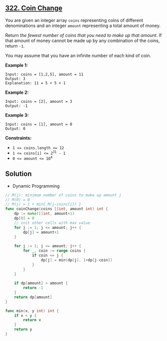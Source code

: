 ## [322. Coin Change](https://leetcode.com/problems/coin-change/)


You are given an integer array `coins` representing coins of different denominations and an integer `amount` representing a total amount of money.

Return _the fewest number of coins that you need to make up that amount_. If that amount of money cannot be made up by any combination of the coins, return `-1`.

You may assume that you have an infinite number of each kind of coin.

**Example 1:**

```
Input: coins = [1,2,5], amount = 11
Output: 3
Explanation: 11 = 5 + 5 + 1
```

**Example 2:**

```
Input: coins = [2], amount = 3
Output: -1
```

**Example 3:**

```
Input: coins = [1], amount = 0
Output: 0
```

**Constraints:**

*   `1 <= coins.length <= 12`
*   <code>1 <= coins[i] <= 2<sup>31</sup> - 1</code>
*   <code>0 <= amount <= 10<sup>4</sup></code>



## Solution

- Dynamic Programming

```go
// M(j): minimum number of coins to make up amount j
// M(0) = 0
// M(j) = 1 + min{ M(j-coins[i]) }
func coinChange(coins []int, amount int) int {
    dp := make([]int, amount+1)
    dp[0] = 0
    // init other cells with max value
    for j := 1; j <= amount; j++ {
        dp[j] = amount+1
    }
    
    for j := 1; j <= amount; j++ {
        for _, coin := range coins {
            if coin <= j {
                dp[j] = min(dp[j], 1+dp[j-coin])
            }
        }
    }
    
    if dp[amount] > amount {
        return -1
    }
    return dp[amount]
}

func min(x, y int) int {
    if x < y {
        return x
    }
    return y
}
```